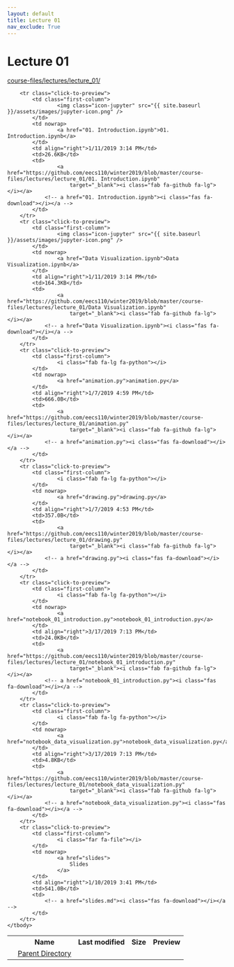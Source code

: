 ```yaml
---
layout: default
title: Lecture 01
nav_exclude: True
---
```


# Lecture 01

[course-files/lectures/lecture_01/](.)

<table class="tbl-files">
    <tbody>
        <tr>
            <th valign="top"></th>
            <th>Name</th>
            <th>Last modified</th>
            <th>Size</th>
            <th>Preview</th>
        </tr>
        <tr>
            <td valign="top">
                <i class="fa fa-folder-open"></i>
            </td>
            <td><a href="../">Parent Directory</a></td>
            <td>&nbsp;</td>
            <td>&nbsp;</td>
            <td>&nbsp;</td>
        </tr>

        <tr class="click-to-preview">
            <td class="first-column">
                    <img class="icon-jupyter" src="{{ site.baseurl }}/assets/images/jupyter-icon.png" />
            </td>
            <td nowrap>
                    <a href="01. Introduction.ipynb">01. Introduction.ipynb</a>
            </td>
            <td align="right">1/11/2019 3:14 PM</td>
            <td>26.6KB</td>
            <td>
                    <a href="https://github.com/eecs110/winter2019/blob/master/course-files/lectures/lecture_01/01. Introduction.ipynb" 
                        target="_blank"><i class="fab fa-github fa-lg"></i></a>
                <!-- a href="01. Introduction.ipynb"><i class="fas fa-download"></i></a -->
            </td>
        </tr>
        <tr class="click-to-preview">
            <td class="first-column">
                    <img class="icon-jupyter" src="{{ site.baseurl }}/assets/images/jupyter-icon.png" />
            </td>
            <td nowrap>
                    <a href="Data Visualization.ipynb">Data Visualization.ipynb</a>
            </td>
            <td align="right">1/11/2019 3:14 PM</td>
            <td>164.3KB</td>
            <td>
                    <a href="https://github.com/eecs110/winter2019/blob/master/course-files/lectures/lecture_01/Data Visualization.ipynb" 
                        target="_blank"><i class="fab fa-github fa-lg"></i></a>
                <!-- a href="Data Visualization.ipynb"><i class="fas fa-download"></i></a -->
            </td>
        </tr>
        <tr class="click-to-preview">
            <td class="first-column">
                    <i class="fab fa-lg fa-python"></i>
            </td>
            <td nowrap>
                    <a href="animation.py">animation.py</a>
            </td>
            <td align="right">1/7/2019 4:59 PM</td>
            <td>666.0B</td>
            <td>
                    <a href="https://github.com/eecs110/winter2019/blob/master/course-files/lectures/lecture_01/animation.py" 
                        target="_blank"><i class="fab fa-github fa-lg"></i></a>
                <!-- a href="animation.py"><i class="fas fa-download"></i></a -->
            </td>
        </tr>
        <tr class="click-to-preview">
            <td class="first-column">
                    <i class="fab fa-lg fa-python"></i>
            </td>
            <td nowrap>
                    <a href="drawing.py">drawing.py</a>
            </td>
            <td align="right">1/7/2019 4:53 PM</td>
            <td>357.0B</td>
            <td>
                    <a href="https://github.com/eecs110/winter2019/blob/master/course-files/lectures/lecture_01/drawing.py" 
                        target="_blank"><i class="fab fa-github fa-lg"></i></a>
                <!-- a href="drawing.py"><i class="fas fa-download"></i></a -->
            </td>
        </tr>
        <tr class="click-to-preview">
            <td class="first-column">
                    <i class="fab fa-lg fa-python"></i>
            </td>
            <td nowrap>
                    <a href="notebook_01_introduction.py">notebook_01_introduction.py</a>
            </td>
            <td align="right">3/17/2019 7:13 PM</td>
            <td>24.0KB</td>
            <td>
                    <a href="https://github.com/eecs110/winter2019/blob/master/course-files/lectures/lecture_01/notebook_01_introduction.py" 
                        target="_blank"><i class="fab fa-github fa-lg"></i></a>
                <!-- a href="notebook_01_introduction.py"><i class="fas fa-download"></i></a -->
            </td>
        </tr>
        <tr class="click-to-preview">
            <td class="first-column">
                    <i class="fab fa-lg fa-python"></i>
            </td>
            <td nowrap>
                    <a href="notebook_data_visualization.py">notebook_data_visualization.py</a>
            </td>
            <td align="right">3/17/2019 7:13 PM</td>
            <td>4.8KB</td>
            <td>
                    <a href="https://github.com/eecs110/winter2019/blob/master/course-files/lectures/lecture_01/notebook_data_visualization.py" 
                        target="_blank"><i class="fab fa-github fa-lg"></i></a>
                <!-- a href="notebook_data_visualization.py"><i class="fas fa-download"></i></a -->
            </td>
        </tr>
        <tr class="click-to-preview">
            <td class="first-column">
                    <i class="far fa-file"></i>
            </td>
            <td nowrap>
                    <a href="slides">
                        Slides
                    </a>
            </td>
            <td align="right">1/10/2019 3:41 PM</td>
            <td>541.0B</td>
            <td>
                <!-- a href="slides.md"><i class="fas fa-download"></i></a -->
            </td>
        </tr>
    </tbody>
</table>

